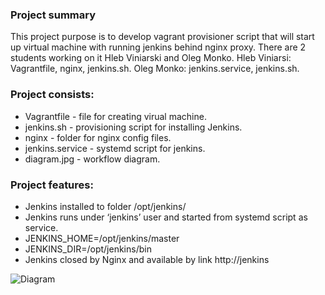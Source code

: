 ### Project summary  

This project purpose is to develop vagrant provisioner script that will start up virtual machine with running jenkins behind nginx proxy.
There are 2 students working on it Hleb Viniarski and Oleg Monko.
Hleb Viniarsi: Vagrantfile, nginx, jenkins.sh.
Oleg Monko: jenkins.service, jenkins.sh.

### Project consists:

- Vagrantfile - file for creating virual machine.
- jenkins.sh - provisioning script for installing Jenkins.
- nginx - folder for nginx config files. 
- jenkins.service - systemd script for jenkins.
- diagram.jpg - workflow diagram.

### Project features:

- Jenkins installed to folder /opt/jenkins/
- Jenkins runs under ‘jenkins’ user and started from systemd script as service.
- JENKINS_HOME=/opt/jenkins/master
- JENKINS_DIR=/opt/jenkins/bin
- Jenkins closed by Nginx and available by link http://jenkins

![Diagram](https://github.com/MNT-Lab/git-tasks/blob/project/hviniarski-omonko/diagram.jpg) 
